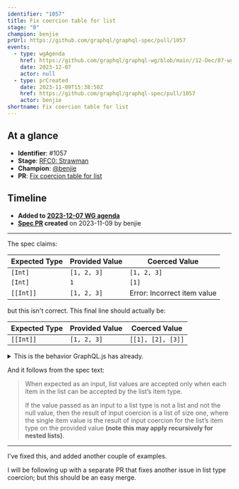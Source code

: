 ```yaml
---
identifier: "1057"
title: Fix coercion table for list
stage: "0"
champion: benjie
prUrl: https://github.com/graphql/graphql-spec/pull/1057
events:
  - type: wgAgenda
    href: https://github.com/graphql/graphql-wg/blob/main//12-Dec/07-wg-primary.md
    date: 2023-12-07
    actor: null
  - type: prCreated
    date: 2023-11-09T15:38:50Z
    href: https://github.com/graphql/graphql-spec/pull/1057
    actor: benjie
shortname: Fix coercion table for list
---
```


## At a glance

- **Identifier**: #1057
- **Stage**: [RFC0: Strawman](https://github.com/graphql/graphql-spec/blob/main/CONTRIBUTING.md#stage-0-strawman)
- **Champion**: [@benjie](https://github.com/benjie)
- **PR**: [Fix coercion table for list](https://github.com/graphql/graphql-spec/pull/1057)

<!-- BEGIN_CUSTOM_TEXT -->



<!-- END_CUSTOM_TEXT -->

## Timeline

- **Added to [2023-12-07 WG agenda](https://github.com/graphql/graphql-wg/blob/main//12-Dec/07-wg-primary.md)**
- **[Spec PR](https://github.com/graphql/graphql-spec/pull/1057) created** on 2023-11-09 by benjie

<!-- VERBATIM -->

---

The spec claims:

| Expected Type | Provided Value   | Coerced Value               |
| ------------- | ---------------- | --------------------------- |
| `[Int]`       | `[1, 2, 3]`      | `[1, 2, 3]`                 |
| `[Int]`       | `1`              | `[1]`                       |
| `[[Int]]`     | `[1, 2, 3]`      | Error: Incorrect item value |

but this isn't correct. This final line should actually be:

| Expected Type | Provided Value   | Coerced Value               |
| ------------- | ---------------- | --------------------------- |
| `[[Int]]`     | `[1, 2, 3]`      | `[[1], [2], [3]]`           |

<details>
<summary>This is the behavior GraphQL.js has already.</summary>

Reproduction:

```js
import { GraphQLInt, GraphQLList, GraphQLNonNull, GraphQLObjectType, GraphQLSchema, GraphQLString, graphqlSync, printSchema, validateSchema } from "graphql";

const Query = new GraphQLObjectType({
  name: "Query",
  fields: {
    field: {
      args: {
        arg: {
          type: new GraphQLList(new GraphQLList(GraphQLInt)),
        },
      },
      type: new GraphQLNonNull(GraphQLString),
      resolve(_, { arg }) {
        return JSON.stringify(arg);
      },
    },
  },
});
const schema = new GraphQLSchema({
  query: Query,
});

const result = graphqlSync({
  schema,
  source: /* GraphQL */ `
    query {
      field(arg: [1, 2, 3])
    }
  `,
  variables: {},
});
const errors = validateSchema(schema);
if (errors.length) {
  console.dir(errors);
  process.exit(1);
}
console.log(printSchema(schema));
console.log(JSON.stringify(result, null, 2));
```

</details>

And it follows from the spec text:

> When expected as an input, list values are accepted only when each item in the list can be accepted by the list’s item type.
> 
> If the value passed as an input to a list type is not a list and not the null value, then the result of input coercion is a list of size one, where the single item value is the result of input coercion for the list’s item type on the provided value **(note this may apply recursively for nested lists)**.

---

I've fixed this, and added another couple of examples.

I will be following up with a separate PR that fixes another issue in list type coercion; but this should be an easy merge.

